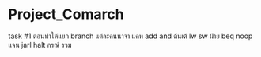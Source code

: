 # Project_Comarch
task #1
ตอนทำให้แยก branch แต่ละคนนาจา
แคท add and
ต้นเต้ lw sw
ฝ้าย beq noop
แจน jarl halt
กรณ์ รวม
